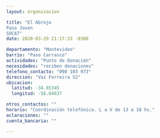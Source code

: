 ```yaml
---
layout: organizacion

title: "El Abrojo 
Paso Joven 
SOCAT"
date: 2020-03-29 21:17:33 -0300

departamento: "Montevideo"
barrio: "Paso Carrasco"
actividades: "Punto de Donación"
necesidades: "reciben donaciones"
telefono_contacto: "098 103 973"
direccion: "Vaz Ferreira 52"
ubicacion:
  latitud: -34.85345
  longitud: -56.04637

otros_contactos: ""
horario: "Coordinación telefónica. L a V de 13 a 18 hs."
aclaraciones: ""
cuenta_bancaria: ""

---
```

